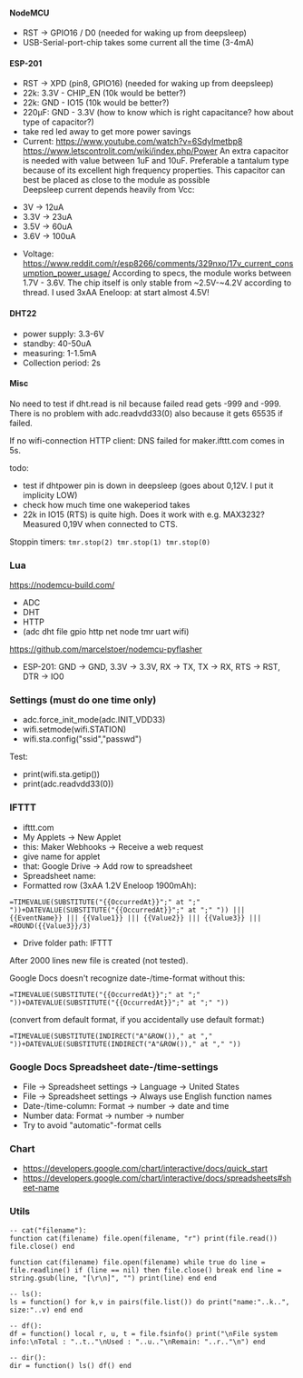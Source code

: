 #### NodeMCU
- RST -> GPIO16 / D0 (needed for waking up from deepsleep)
- USB-Serial-port-chip takes some current all the time (3-4mA)

#### ESP-201
- RST -> XPD (pin8, GPIO16) (needed for waking up from deepsleep)
- 22k: 3.3V - CHIP_EN (10k would be better?)
- 22k: GND - IO15 (10k would be better?)
- 220µF: GND - 3.3V (how to know which is right capacitance? how about type of capacitor?)
- take red led away to get more power savings
- Current:
https://www.youtube.com/watch?v=6SdyImetbp8  
https://www.letscontrolit.com/wiki/index.php/Power
An extra capacitor is needed with value between 1uF and 10uF. Preferable a tantalum type because of its excellent high frequency properties. This capacitor can best be placed as close to the module as possible  
Deepsleep current depends heavily from Vcc:
* 3V -> 12uA
* 3.3V -> 23uA
* 3.5V -> 60uA
* 3.6V -> 100uA
- Voltage:
https://www.reddit.com/r/esp8266/comments/329nxo/17v_current_consumption_power_usage/
According to specs, the module works between 1.7V - 3.6V. The chip itself is only stable from ~2.5V-~4.2V according to thread. I used 3xAA Eneloop: at start almost 4.5V!

#### DHT22
- power supply: 3.3-6V
- standby: 40-50uA
- measuring: 1-1.5mA
- Collection period: 2s

#### Misc
No need to test if dht.read is nil because failed read gets -999 and -999.  
There is no problem with adc.readvdd33(0) also because it gets 65535 if failed.  

If no wifi-connection
HTTP client: DNS failed for maker.ifttt.com
comes in 5s.  

todo:  
- test if dhtpower pin is down in deepsleep (goes about 0,12V. I put it implicity LOW)
- check how much time one wakeperiod takes
- 22k in IO15 (RTS) is quite high. Does it work with e.g. MAX3232? Measured 0,19V when connected to CTS.

Stoppin timers:
`tmr.stop(2) tmr.stop(1) tmr.stop(0)`

### Lua
https://nodemcu-build.com/
- ADC
- DHT
- HTTP
- (adc dht file gpio http net node tmr uart wifi)

https://github.com/marcelstoer/nodemcu-pyflasher
- ESP-201: GND -> GND, 3.3V -> 3.3V, RX -> TX, TX -> RX, RTS -> RST, DTR -> IO0

### Settings (must do one time only)
- adc.force_init_mode(adc.INIT_VDD33)
- wifi.setmode(wifi.STATION)
- wifi.sta.config("ssid","passwd")

Test:
- print(wifi.sta.getip())
- print(adc.readvdd33(0))

### IFTTT

- ifttt.com
- My Applets -> New Applet
- this: Maker Webhooks -> Receive a web request
- give name for applet
- that: Google Drive -> Add row to spreadsheet
- Spreadsheet name:
- Formatted row (3xAA 1.2V Eneloop 1900mAh):
```
=TIMEVALUE(SUBSTITUTE("{{OccurredAt}}";" at ";" "))+DATEVALUE(SUBSTITUTE("{{OccurredAt}}";" at ";" ")) ||| {{EventName}} ||| {{Value1}} ||| {{Value2}} ||| {{Value3}} ||| =ROUND({{Value3}}/3)
```
- Drive folder path: IFTTT

After 2000 lines new file is created (not tested).

Google Docs doesn't recognize date-/time-format without this:
```
=TIMEVALUE(SUBSTITUTE("{{OccurredAt}}";" at ";" "))+DATEVALUE(SUBSTITUTE("{{OccurredAt}}";" at ";" "))
```
(convert from default format, if you accidentally use default format:)
```
=TIMEVALUE(SUBSTITUTE(INDIRECT("A"&ROW())," at "," "))+DATEVALUE(SUBSTITUTE(INDIRECT("A"&ROW())," at "," "))
```

### Google Docs Spreadsheet date-/time-settings

- File -> Spreadsheet settings -> Language -> United States
- File -> Spreadsheet settings -> Always use English function names
- Date-/time-column: Format -> number -> date and time
- Number data: Format -> number -> number
- Try to avoid "automatic"-format cells


### Chart
- https://developers.google.com/chart/interactive/docs/quick_start
- https://developers.google.com/chart/interactive/docs/spreadsheets#sheet-name

### Utils

```
-- cat("filename"):
function cat(filename) file.open(filename, "r") print(file.read()) file.close() end

function cat(filename) file.open(filename) while true do line = file.readline() if (line == nil) then file.close() break end line = string.gsub(line, "[\r\n]", "") print(line) end end

-- ls():
ls = function() for k,v in pairs(file.list()) do print("name:"..k..", size:"..v) end end

-- df():
df = function() local r, u, t = file.fsinfo() print("\nFile system info:\nTotal : "..t.."\nUsed : "..u.."\nRemain: "..r.."\n") end

-- dir():
dir = function() ls() df() end
```
